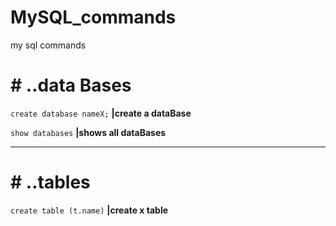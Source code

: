 
# MySQL_commands
my sql commands

# # ..data Bases

`create database nameX;`  **|create a dataBase**

`show databases` **|shows all dataBases**

-------------------------------------------
# # ..tables

`create table (t.name)`  **|create x table**
